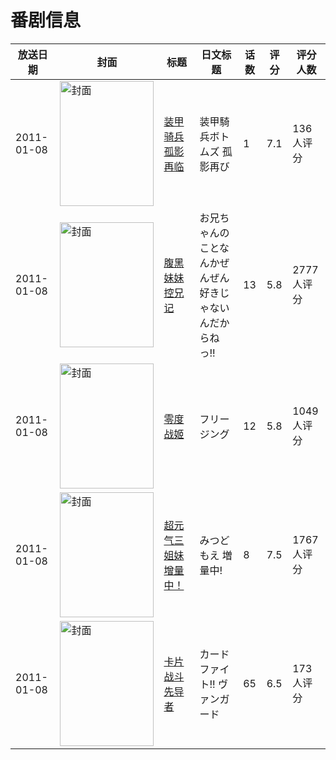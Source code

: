# 番剧信息

|放送日期|封面|标题|日文标题|话数|评分|评分人数|
|---|---|---|---|---|---|---|
|2011-01-08|<img src="https://lain.bgm.tv/pic/cover/c/ca/ca/41736_mRTmh.jpg" alt="封面" style="width:150px;height:200px;object-fit:cover;">|[装甲骑兵 孤影再临](https://bangumi.tv/subject/41736)|装甲騎兵ボトムズ 孤影再び|1|7.1|136人评分|
|2011-01-08|<img src="https://lain.bgm.tv/pic/cover/c/b7/b5/9801_dOz6d.jpg" alt="封面" style="width:150px;height:200px;object-fit:cover;">|[腹黑妹妹控兄记](https://bangumi.tv/subject/9801)|お兄ちゃんのことなんかぜんぜん好きじゃないんだからねっ!!|13|5.8|2777人评分|
|2011-01-08|<img src="https://lain.bgm.tv/pic/cover/c/f2/50/10040_OXP3O.jpg" alt="封面" style="width:150px;height:200px;object-fit:cover;">|[零度战姬](https://bangumi.tv/subject/10040)|フリージング|12|5.8|1049人评分|
|2011-01-08|<img src="https://lain.bgm.tv/pic/cover/c/49/10/10071_XZbYl.jpg" alt="封面" style="width:150px;height:200px;object-fit:cover;">|[超元气三姐妹 增量中！](https://bangumi.tv/subject/10071)|みつどもえ 増量中!|8|7.5|1767人评分|
|2011-01-08|<img src="https://lain.bgm.tv/pic/cover/c/df/b8/10225_2FZfq.jpg" alt="封面" style="width:150px;height:200px;object-fit:cover;">|[卡片战斗先导者](https://bangumi.tv/subject/10225)|カードファイト!! ヴァンガード|65|6.5|173人评分|

